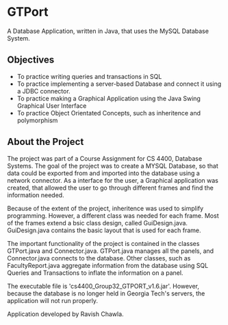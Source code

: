 GTPort
======

A Database Application, written in Java, that uses the MySQL Database System. 

Objectives 
----------
 - To practice writing queries and transactions in SQL
 - To practice implementing a server-based Database and connect it using a JDBC connector. 
 - To practice making a Graphical Application using the Java Swing Graphical User Interface
 - To practice Object Orientated Concepts, such as inheritence and polymorphism
 

About the Project
-----------------
The project was part of a Course Assignment for CS 4400, Database Systems. The goal of the project was to create a MYSQL Database, so that data could be exported from and imported into the database using a network connector. As a interface for the user, a Graphical application was created, that allowed the user to go through different frames and find the information needed. 

Because of the extent of the project, inheritence was used to simplify programming. However, a different class was needed for each frame. Most of the frames extend a bsic class design, called GuiDesign.java. GuiDesign.java contains the basic layout that is used for each frame. 

The important functionality of the project is contained in the classes GTPort.java and Connector.java. GTPort.java manages all the panels, and Connector.java connects to the database. Other classes, such as FacultyReport.java aggregate information from the database using SQL Queries and Transactions to inflate the information on a panel. 

The executable file is 'cs4400_Group32_GTPORT_v1.6.jar'. However, because the database is no longer held in Georgia Tech's servers, the application will not run properly. 

Application developed by Ravish Chawla.

